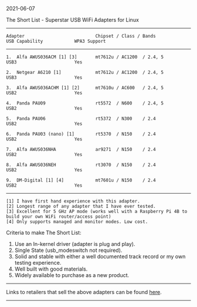 2021-06-07

The Short List - Superstar USB WiFi Adapters for Linux

-----
```
Adapter                           Chipset / Class / Bands           USB Capability            WPA3 Support
```
-----
```
1.  Alfa AWUS036ACM [1] [3]       mt7612u / AC1200  / 2.4, 5        USB3                      Yes

2.  Netgear A6210 [1]             mt7612u / AC1200  / 2.4, 5        USB3                      Yes

3.  Alfa AWUS036ACHM [1] [2]      mt7610u / AC600   / 2.4, 5        USB2                      Yes

4.  Panda PAU09                   rt5572  / N600    / 2.4, 5        USB2                      Yes

5.  Panda PAU06                   rt5372  / N300    / 2.4           USB2                      Yes

6.  Panda PAU03 (nano) [1]        rt5370  / N150    / 2.4           USB2                      Yes

7.  Alfa AWUS036NHA               ar9271  / N150    / 2.4           USB2                      Yes

8.  Alfa AWUS036NEH               rt3070  / N150    / 2.4           USB2                      Yes

9.  DM-Digital [1] [4]            mt7601u / N150    / 2.4           USB2                      Yes
```
-----

```
[1] I have first hand experience with this adapter.
[2] Longest range of any adapter that I have ever tested.
[3] Excellent for 5 GHz AP mode (works well with a Raspberry Pi 4B to build your own WiFi router/access point)
[4] Only supports managed and monitor modes. Low cost.
````
Criteria to make The Short List: 

1. Use an In-kernel driver (adapter is plug and play).
2. Single State (usb_modeswitch not required).
3. Solid and stable with either a well documented track record or my own testing experience.
4. Well built with good materials.
5. Widely available to purchase as a new product.

-----

Links to retailers that sell the above adapters can be found [here](https://github.com/morrownr/USB-WiFi).

-----
